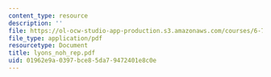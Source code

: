 ```yaml
---
content_type: resource
description: ''
file: https://ol-ocw-studio-app-production.s3.amazonaws.com/courses/6-780-semiconductor-manufacturing-spring-2003/01962e9a0397bce85da79472401e8c0e_lyons_noh_rep.pdf
file_type: application/pdf
resourcetype: Document
title: lyons_noh_rep.pdf
uid: 01962e9a-0397-bce8-5da7-9472401e8c0e
---
```

